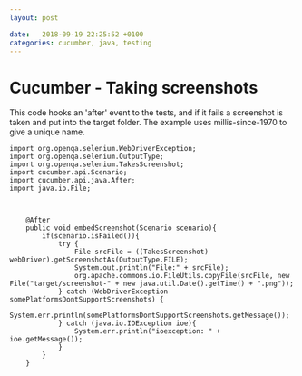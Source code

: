 ```yaml
---
layout: post

date:   2018-09-19 22:25:52 +0100
categories: cucumber, java, testing
---
```

Cucumber - Taking screenshots
==================================

This code hooks an 'after' event to the tests, and if it fails a
screenshot is taken and put into the target folder. The example uses
millis-since-1970 to give a unique name.

    import org.openqa.selenium.WebDriverException;
    import org.openqa.selenium.OutputType;
    import org.openqa.selenium.TakesScreenshot;
    import cucumber.api.Scenario;
    import cucumber.api.java.After;
    import java.io.File;



        @After
        public void embedScreenshot(Scenario scenario){
            if(scenario.isFailed()){
                try {
                    File srcFile = ((TakesScreenshot) webDriver).getScreenshotAs(OutputType.FILE);
                    System.out.println("File:" + srcFile);
                    org.apache.commons.io.FileUtils.copyFile(srcFile, new File("target/screenshot-" + new java.util.Date().getTime() + ".png"));
                } catch (WebDriverException somePlatformsDontSupportScreenshots) {
                    System.err.println(somePlatformsDontSupportScreenshots.getMessage());
                } catch (java.io.IOException ioe){
                    System.err.println("ioexception: " + ioe.getMessage());
                }
            }
        }
